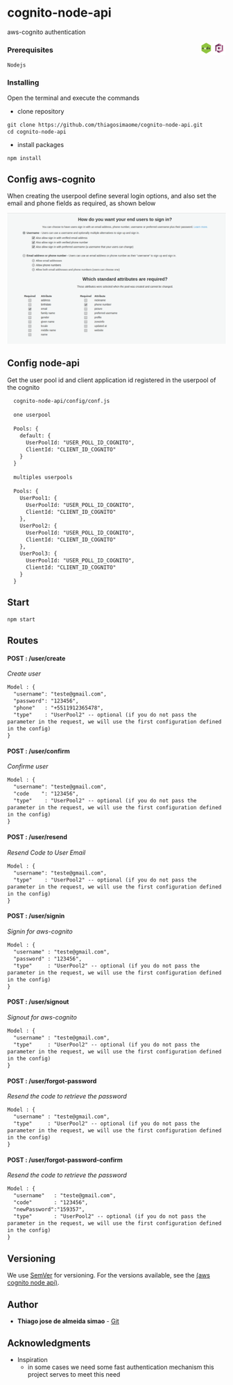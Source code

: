 # cognito-node-api

aws-cognito authentication

<img src="./docs/img/logo_aws_cognito.jpg" width="30" height="30" style="float: right"/> <img src="./docs/img/logo_nodejs.png" width="30" height="30" style="float: right" />

### Prerequisites

```
Nodejs
```

### Installing

Open the terminal and execute the commands

- clone repository

```
git clone https://github.com/thiagosimaome/cognito-node-api.git
cd cognito-node-api
```

- install packages

```
npm install
```

## Config aws-cognito

When creating the userpool define several login options, and also set the email and phone fields as required, as shown below

![Image cognito attributes](./docs/img/model_aws_cognito.png)

## Config node-api

Get the user pool id and client application id registered in the userpool of the cognito

```
  cognito-node-api/config/conf.js

  one userpool

  Pools: {
    default: {
      UserPoolId: "USER_POLL_ID_COGNITO",
      ClientId: "CLIENT_ID_COGNITO"
    }
  }

  multiples userpools

  Pools: {
    UserPool1: {
      UserPoolId: "USER_POLL_ID_COGNITO",
      ClientId: "CLIENT_ID_COGNITO"
    },
    UserPool2: {
      UserPoolId: "USER_POLL_ID_COGNITO",
      ClientId: "CLIENT_ID_COGNITO"
    },
    UserPool3: {
      UserPoolId: "USER_POLL_ID_COGNITO",
      ClientId: "CLIENT_ID_COGNITO"
    }
  }

```

## Start

```
npm start
```

## Routes

#### POST : /user/create

_Create user_

```
Model : {
  "username": "teste@gmail.com",
  "password": "123456",
  "phone"   : "+5511912365478",
  "type"    : "UserPool2" -- optional (if you do not pass the parameter in the request, we will use the first configuration defined in the config)
}

```

#### POST : /user/confirm

_Confirme user_

```
Model : {
  "username": "teste@gmail.com",
  "code    ": "123456",
  "type"    : "UserPool2" -- optional (if you do not pass the parameter in the request, we will use the first configuration defined in the config)
}

```

#### POST : /user/resend

_Resend Code to User Email_

```
Model : {
  "username": "teste@gmail.com",
  "type"    : "UserPool2" -- optional (if you do not pass the parameter in the request, we will use the first configuration defined in the config)
}

```

#### POST : /user/signin

_Signin for aws-cognito_

```
Model : {
  "username" : "teste@gmail.com",
  "password" : "123456",
  "type"     : "UserPool2" -- optional (if you do not pass the parameter in the request, we will use the first configuration defined in the config)
}

```

#### POST : /user/signout

_Signout for aws-cognito_

```
Model : {
  "username" : "teste@gmail.com",
  "type"     : "UserPool2" -- optional (if you do not pass the parameter in the request, we will use the first configuration defined in the config)
}

```

#### POST : /user/forgot-password

_Resend the code to retrieve the password_

```
Model : {
  "username" : "teste@gmail.com",
  "type"     : "UserPool2" -- optional (if you do not pass the parameter in the request, we will use the first configuration defined in the config)
}
```

#### POST : /user/forgot-password-confirm

_Resend the code to retrieve the password_

```
Model : {
  "username"   : "teste@gmail.com",
  "code"       : "123456",
  "newPassword":"159357",
  "type"       : "UserPool2" -- optional (if you do not pass the parameter in the request, we will use the first configuration defined in the config)
}
```

## Versioning

We use [SemVer](http://semver.org/) for versioning. For the versions available, see the [(aws cognito node api)](https://github.com/your/project/tags).

## Author

- **Thiago jose de almeida simao** - [Git](https://github.com/thiagosimaome)

## Acknowledgments

- Inspiration
  - in some cases we need some fast authentication mechanism this project serves to meet this need
